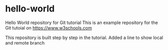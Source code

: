 # hello-world
Hello World repository for Git tutorial
This is an example repository for the Git tutoial on https://www.w3schools.com

This repository is built step by step in the tutorial.
Added a line to show local and remote branch

